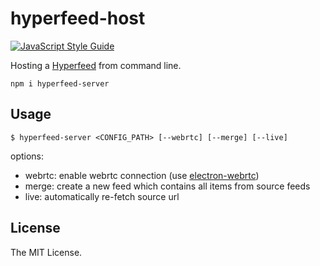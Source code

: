 # hyperfeed-host

[![JavaScript Style Guide](https://img.shields.io/badge/code%20style-standard-brightgreen.svg)](http://standardjs.com/)

Hosting a [Hyperfeed](https://github.com/poga/hyperfeed) from command line.

`npm i hyperfeed-server`

## Usage

`$ hyperfeed-server <CONFIG_PATH> [--webrtc] [--merge] [--live]`

options:

* webrtc: enable webrtc connection (use [electron-webrtc](https://github.com/mappum/electron-webrtc))
* merge: create a new feed which contains all items from source feeds
* live: automatically re-fetch source url

## License

The MIT License.

